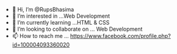 - 👋 Hi, I’m @RupsBhasima
- 👀 I’m interested in ...Web Development
- 🌱 I’m currently learning ...HTML & CSS
- 💞️ I’m looking to collaborate on ... Web Development
- 📫 How to reach me ... https://www.facebook.com/profile.php?id=100004093360020

<!---
RupsBhasima/RupsBhasima is a ✨ special ✨ repository because its `README.md` (this file) appears on your GitHub profile.
You can click the Preview link to take a look at your changes.
--->
